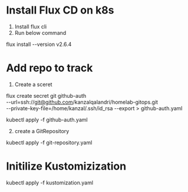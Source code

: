 # Install Flux CD on k8s

1) Install flux cli
2) Run below command

flux install --version v2.6.4

# Add repo to track

1) Create a sceret

flux create secret git github-auth \
  --url=ssh://git@github.com/kanzalqalandri/homelab-gitops.git \
  --private-key-file=/home/kanzal/.ssh/id_rsa --export > github-auth.yaml

kubectl apply -f github-auth.yaml

2) create a GitRepository

kubectl apply -f git-repository.yaml

# Initilize Kustomizization

kubectl apply -f kustomization.yaml
